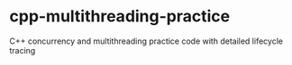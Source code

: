 # cpp-multithreading-practice
C++ concurrency and multithreading practice code with detailed lifecycle tracing
